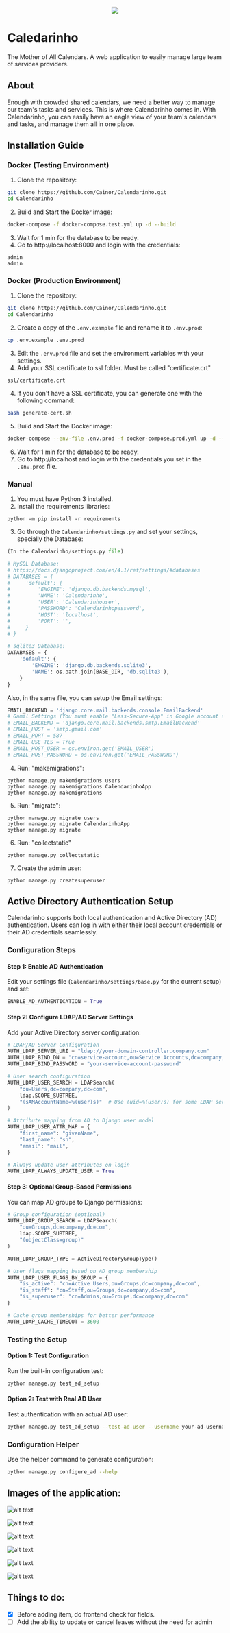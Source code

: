 <p align="center">
  <img src="https://imgur.com/I0fWYqU.png">
</p>

# Caledarinho

The Mother of All Calendars. A web application to easily manage large team of services providers.

## About

Enough with crowded shared calendars, we need a better way to manage our team's tasks and services. This is where Calendarinho comes in. With Calendarinho, you can easily have an eagle view of your team's calendars and tasks, and manage them all in one place.

## Installation Guide

### Docker (Testing Environment)

1. Clone the repository:

```bash
git clone https://github.com/Cainor/Calendarinho.git
cd Calendarinho
```

2. Build and Start the Docker image:

```bash
docker-compose -f docker-compose.test.yml up -d --build
```

3. Wait for 1 min for the database to be ready.
4. Go to http://localhost:8000 and login with the credentials:

```
admin
admin
```

### Docker (Production Environment)

1. Clone the repository:

```bash
git clone https://github.com/Cainor/Calendarinho.git
cd Calendarinho
```

2. Create a copy of the `.env.example` file and rename it to `.env.prod`:

```bash
cp .env.example .env.prod
```

3. Edit the `.env.prod` file and set the environment variables with your settings.
4. Add your SSL certificate to ssl folder. Must be called "certificate.crt"

```
ssl/certificate.crt
```

4. If you don't have a SSL certificate, you can generate one with the following command:

```bash
bash generate-cert.sh
```

5. Build and Start the Docker image:

```bash
docker-compose --env-file .env.prod -f docker-compose.prod.yml up -d --build
```

6. Wait for 1 min for the database to be ready.
7. Go to http://localhost and login with the credentials you set in the `.env.prod` file.

### Manual

1. You must have Python 3 installed.
2. Install the requirements libraries:

```
python -m pip install -r requirements
```

3. Go through the `Calendarinho/settings.py` and set your settings, specially the Database:

```python
(In the Calendarinho/settings.py file)

# MySQL Database:
# https://docs.djangoproject.com/en/4.1/ref/settings/#databases
# DATABASES = {
#     'default': {
#         'ENGINE': 'django.db.backends.mysql',
#         'NAME': 'Calendarinho',
#         'USER': 'Calendarinhouser',
#         'PASSWORD': 'Calendarinhopassword',
#         'HOST': 'localhost',
#         'PORT': '',
#     }
# }

# sqlite3 Database:
DATABASES = {
    'default': {
        'ENGINE': 'django.db.backends.sqlite3',
        'NAME': os.path.join(BASE_DIR, 'db.sqlite3'),
    }
}

```

Also, in the same file, you can setup the Email settings:

```python
EMAIL_BACKEND = 'django.core.mail.backends.console.EmailBackend'
# Gamil Settings (You must enable "Less-Secure-App" in Google account settings)
# EMAIL_BACKEND = 'django.core.mail.backends.smtp.EmailBackend'
# EMAIL_HOST = 'smtp.gmail.com'
# EMAIL_PORT = 587
# EMAIL_USE_TLS = True
# EMAIL_HOST_USER = os.environ.get('EMAIL_USER')
# EMAIL_HOST_PASSWORD = os.environ.get('EMAIL_PASSWORD')
```

4. Run: "makemigrations":

```
python manage.py makemigrations users
python manage.py makemigrations CalendarinhoApp
python manage.py makemigrations
```

5. Run: "migrate":

```
python manage.py migrate users
python manage.py migrate CalendarinhoApp
python manage.py migrate
```

6. Run: "collectstatic"

```
python manage.py collectstatic
```

7. Create the admin user:

```
python manage.py createsuperuser
```

## Active Directory Authentication Setup

Calendarinho supports both local authentication and Active Directory (AD) authentication. Users can log in with either their local account credentials or their AD credentials seamlessly.

### Configuration Steps

#### Step 1: Enable AD Authentication

Edit your settings file (`Calendarinho/settings/base.py` for the current setup) and set:

```python
ENABLE_AD_AUTHENTICATION = True
```

#### Step 2: Configure LDAP/AD Server Settings

Add your Active Directory server configuration:

```python
# LDAP/AD Server Configuration
AUTH_LDAP_SERVER_URI = "ldap://your-domain-controller.company.com"
AUTH_LDAP_BIND_DN = "cn=service-account,ou=Service Accounts,dc=company,dc=com"
AUTH_LDAP_BIND_PASSWORD = "your-service-account-password"

# User search configuration
AUTH_LDAP_USER_SEARCH = LDAPSearch(
    "ou=Users,dc=company,dc=com",
    ldap.SCOPE_SUBTREE,
    "(sAMAccountName=%(user)s)"  # Use (uid=%(user)s) for some LDAP servers
)

# Attribute mapping from AD to Django user model
AUTH_LDAP_USER_ATTR_MAP = {
    "first_name": "givenName",
    "last_name": "sn",
    "email": "mail",
}

# Always update user attributes on login
AUTH_LDAP_ALWAYS_UPDATE_USER = True
```

#### Step 3: Optional Group-Based Permissions

You can map AD groups to Django permissions:

```python
# Group configuration (optional)
AUTH_LDAP_GROUP_SEARCH = LDAPSearch(
    "ou=Groups,dc=company,dc=com",
    ldap.SCOPE_SUBTREE,
    "(objectClass=group)"
)

AUTH_LDAP_GROUP_TYPE = ActiveDirectoryGroupType()

# User flags mapping based on AD group membership
AUTH_LDAP_USER_FLAGS_BY_GROUP = {
    "is_active": "cn=Active Users,ou=Groups,dc=company,dc=com",
    "is_staff": "cn=Staff,ou=Groups,dc=company,dc=com",
    "is_superuser": "cn=Admins,ou=Groups,dc=company,dc=com"
}

# Cache group memberships for better performance
AUTH_LDAP_CACHE_TIMEOUT = 3600
```

### Testing the Setup

#### Option 1: Test Configuration

Run the built-in configuration test:

```bash
python manage.py test_ad_setup
```

#### Option 2: Test with Real AD User

Test authentication with an actual AD user:

```bash
python manage.py test_ad_setup --test-ad-user --username your-ad-username
```

### Configuration Helper

Use the helper command to generate configuration:

```bash
python manage.py configure_ad --help
```

## Images of the application:

![alt text](https://imgur.com/Ah7wPAS.png)

![alt text](https://imgur.com/a6tJoQM.png)

![alt text](https://imgur.com/1Pe0oBo.png)

![alt text](https://imgur.com/8wwEDlQ.png)

![alt text](https://imgur.com/R8CTRyg.png)

![alt text](https://imgur.com/qb0yj3Z.png)

## Things to do:

- [x] Before adding item, do frontend check for fields.
- [ ] Add the ability to update or cancel leaves without the need for admin
